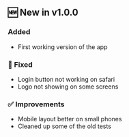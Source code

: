 ## 🆕 New in v1.0.0
### Added
- First working version of the app

### 🐛 Fixed
- Login button not working on safari
- Logo not showing on some screens

### ✅ Improvements
- Mobile layout better on small phones
- Cleaned up some of the old tests

